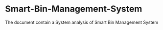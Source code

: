 # Smart-Bin-Management-System
The document contain a System analysis of Smart Bin Management System 
